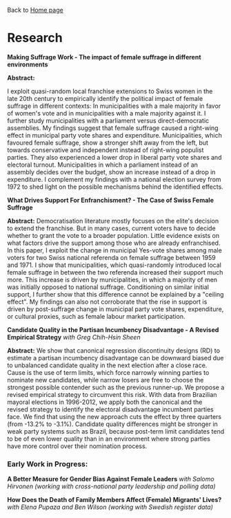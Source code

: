 Back to [Home page](/README.md)

# Research

**Making Suffrage Work - The impact of female suffrage in different environments**

**Abstract:** <p align=”justify”> I exploit quasi-random local franchise extensions to Swiss women in the late 20th century to empirically identify the political impact of female suffrage in different contexts: In municipalities with a male majority in favor of women's vote and in municipalities with a male majority against it. I further study municipalities with a parliament versus direct-democratic assemblies. My findings suggest that female suffrage caused a right-wing effect in municipal party vote shares and expenditure. Municipalities, which favoured female suffrage, show a stronger shift away from the left, but towards conservative and independent instead of right-wing populist parties. They also experienced a lower drop in liberal party vote shares and electoral turnout. Municipalities in which a parliament instead of an assembly decides over the budget, show an increase instead of a drop in expenditure. I complement my findings with a national election survey from 1972 to shed light on the possible mechanisms behind the identified effects.</p>

**What Drives Support For Enfranchisment? - The Case of Swiss Female Suffrage**

**Abstract:** Democratisation literature mostly focuses on the elite's decision to extend the franchise. But in many cases, current voters have to decide whether to grant the vote to a broader population. Little evidence exists on what factors drive the support among those who are already enfranchised. In this paper, I exploit the change in municipal Yes-vote shares among male voters for two Swiss national referenda on female suffrage between 1959 and 1971. I show that municipalities, which quasi-randomly introduced local female suffrage in between the two referenda increased their support much more. This increase is driven by municipalities, in which a majority of men was initially opposed to national suffrage. Conditioning on similar initial support, I further show that this difference cannot be explained by a "ceiling effect". My findings can also not corroborate that the rise in support is driven by post-suffrage change in municipal party vote shares, expenditure, or cultural proxies, such as female labour market participation.

**Candidate Quality in the Partisan Incumbency Disadvantage - A Revised Empirical Strategy** *with Greg Chih-Hsin Sheen*

**Abstract:** We show that canonical regression discontinuity designs (RD) to estimate a partisan incumbency disadvantage can be downward biased due to unbalanced candidate quality in the next election after a close race. Cause is the use of term limits, which force narrowly winning parties to nominate new candidates, while narrow losers are free to choose the strongest possible contender such as the previous runner-up. We propose a revised empirical strategy to circumvent this risk. With data from Brazilian mayoral elections in 1996-2012, we apply both the canonical and the revised strategy to identify the electoral disadvantage incumbent parties face. We find that using the new approach cuts the effect by three quarters (from -13.2% to -3.1%). Candidate quality differences might be stronger in weak party systems such as Brazil, because post-term limit candidates tend to be of even lower quality than in an environment where strong parties have more control over their nomination process.

### Early Work in Progress:

**A Better Measure for Gender Bias Against Female Leaders** *with Salomo Hirvonen (working with cross-national party leadership and polling data)*

**How Does the Death of Family Members Affect (Female) Migrants' Lives?** *with Elena Pupaza and Ben Wilson (working with Swedish register data)*
